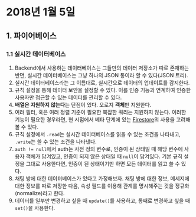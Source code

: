 # 2018년 1월 5일

## 1. 파이어베이스

### 1.1 실시간 데이터베이스

1. Backend에서 사용하는 데이터베이스는 그들만의 데이터 저장소가 따로 존재하는 반면, 실시간 데이터베이스는 그냥 하나의 JSON 통이라 할 수 있다(JSON 트리).
2. 실시간 데이터베이스라는 그 이름대로, 실시간으로 데이터의 업데이트를 감지한다.
3. 규칙 설정을 통해 데이터 보안을 설정할 수 있다. 이를 인증 기능과 연계하여 인증한 사용자만 접근할 수 있는 데이터를 관리할 수 있다.
4. **배열은 지원하지 않는다**는 단점이 있다. 오로지 **객체**만 지원한다.
5. 여러 필터, 혹은 여러 정렬 기준이 필요한 복잡한 쿼리는 지원하지 않는다. 이러한 기능이 필요한 경우라면, 현 시점에서 베타 단계에 있는 [Firestore](https://firebase.google.com/docs/firestore/?hl=ko)의 사용을 고려해볼 수 있다.
6. 규칙 설정에서 `.read`는 실시간 데이터베이스를 읽을 수 있는 조건을 나타내고, `.write`는 쓸 수 있는 조건을 나타낸다.
7. `auth != null`에서 auth는 사전 정의 변수로, 인증이 된 상태일 때 해당 변수에 사용자 객체가 담겨있고, 인증이 되지 않은 상태일 때 `null`이 담겨있다. 기본 규칙 설정을 그대로 사용한다면, 인증이 된 상태이기만 하면 모든 데이터를 읽고 쓸 수 있다.
8. 채팅 방에 대한 데이터베이스가 있다고 가정해보자. 채팅 방에 대한 정보, 메세지에 대한 정보를 따로 저장한 다음, 속성 필드를 이용해 관계를 명시해주는 것을 정규화(normalize)라고 한다.
9. 데이터를 일부만 변경하고 싶을 때 `update()`를 사용하고, 통째로 변경하고 싶을 때 `set()`을 사용한다.
